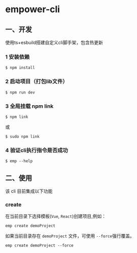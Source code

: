 # empower-cli

## 一、开发
使用ts+esbuild搭建自定义cli脚手架，包含热更新
### 1 安装依赖
``` shell
$ npm install
```
### 2 启动项目（打包lib文件）
``` shell
$ npm run dev
```
### 3 全局挂载 npm link
```shell
$ npm link
```
或
```shell
$ sudo npm link
```
### 4 验证cli执行指令是否成功
```shell
$ emp --help
```


## 二、使用
该 cli 目前集成以下功能
### create
在当前目录下选择模板(`Vue`, `React`)创建项目,例如：
``` shell
emp create demoProject
```
如果当前目录存在 `demoProject` 文件，可使用 `--force`强行覆盖。
``` shell
emp create demoProject --force
``` 
